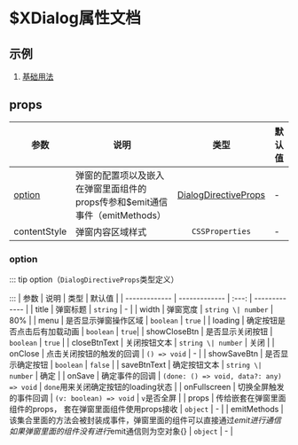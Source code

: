 # $XDialog属性文档

## 示例

1. [基础用法](/zh-cn/components/dialog#基础用法)

## props

| 参数  | 说明 | 类型 | 默认值 |
| ------------- | ------------- | :---: | -------------  |
| [option](#Option) | 弹窗的配置项以及嵌入在弹窗里面组件的props传参和$emit通信事件（emitMethods） | [DialogDirectiveProps](#Option) | - |
| contentStyle | 弹窗内容区域样式 | `CSSProperties` | - |

### option

::: tip option（`DialogDirectiveProps`类型定义）

:::
| 参数  | 说明 | 类型 | 默认值 |
| ------------- | ------------- | :---: | -------------  |
| title | 弹窗标题 | `string` | - |
| width | 弹窗宽度 | `string \| number` | 80% |
| menu | 是否显示弹窗操作区域 | `boolean` | `true` |
| loading | 确定按钮是否点击后有加载动画 | `boolean` | `true`|
| showCloseBtn | 是否显示关闭按钮 | `boolean` | `true` |
| closeBtnText | 关闭按钮文本 | `string \| number` | 关闭 |
| onClose | 点击关闭按钮的触发的回调 | `() => void` | - |
| showSaveBtn | 是否显示确定按钮 | `boolean` | `false` |
| saveBtnText | 确定按钮文本 | `string \| number` | 确定 |
| onSave | 确定事件的回调 | `(done: () => void, data?: any) => void` | `done`用来关闭确定按钮的loading状态 |
| onFullscreen | 切换全屏触发的事件回调  | `(v: boolean) => void` | `v`是否全屏 |
| props | 传给嵌套在弹窗里面组件的props， 套在弹窗里面组件使用props接收 | `object` | - |
| emitMethods | 该集合里面的方法会被封装成事件，弹窗里面的组件可以直接通过$emit进行通信 如果弹窗里面的组件没有进行$emit通信则为空对象{} | `object` | - |
